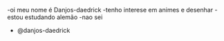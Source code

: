 -oi meu nome é Danjos-daedrick
-tenho interese em animes e desenhar 
-estou estudando alemão 
-nao sei 
- @danjos-daedrick

<!---
DanjosDaedrick/DanjosDaedrick is a ✨ special ✨ repository because its `README.md` (this file) appears on your GitHub profile.
You can click the Preview link to take a look at your changes.
--->
